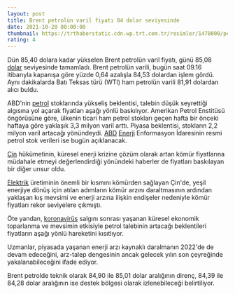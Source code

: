```yaml
--- 
layout: post
title: Brent petrolün varil fiyatı 84 dolar seviyesinde
date: 2021-10-20 00:00:00
thumbnail: https://trthaberstatic.cdn.wp.trt.com.tr/resimler/1478000/petrol-reu-1478124.jpg
rating: 4
---
```

<p>
	Dün 85,40 dolara kadar yükselen Brent petrolün varil fiyatı, günü 85,08 <a href="https://www.trthaber.com/etiket/dolar/" target="_blank">dolar</a> seviyesinde tamamladı. Brent petrolün varili, bugün saat 09.16 itibarıyla kapanışa göre yüzde 0,64 azalışla 84,53 dolardan işlem gördü. Aynı dakikalarda Batı Teksas türü (WTI) ham petrolün varili 81,91 dolardan alıcı buldu.</p>
<p>
	ABD'nin <a href="https://www.trthaber.com/etiket/petrol/" target="_blank">petrol</a> stoklarında yükseliş beklentisi, talebin düşük seyrettiği algısına yol açarak fiyatları aşağı yönlü baskılıyor. Amerikan Petrol Enstitüsü öngörüsüne göre, ülkenin ticari ham petrol stokları geçen hafta bir önceki haftaya göre yaklaşık 3,3 milyon varil arttı. Piyasa beklentisi, stokların 2,2 milyon varil artacağı yönündeydi. <a href="https://www.trthaber.com/etiket/abd/" target="_blank">ABD</a> <a href="https://www.trthaber.com/etiket/enerji/" target="_blank">Enerji</a> Enformasyon İdaresinin resmi petrol stok verileri ise bugün açıklanacak.</p>
<p>
	<a href="https://www.trthaber.com/etiket/cin/" target="_blank">Çin</a> hükümetinin, küresel enerji krizine çözüm olarak artan kömür fiyatlarına müdahale etmeyi değerlendirdiği yönündeki haberler de fiyatları baskılayan bir diğer unsur oldu.</p>
<p>
	<a href="https://www.trthaber.com/etiket/elektrik/" target="_blank">Elektrik</a> üretiminin önemli bir kısmını kömürden sağlayan Çin'de, yeşil enerjiye dönüş için atılan adımların kömür arzını daraltmasının ardından yaklaşan kış mevsimi ve enerji arzına ilişkin endişeler nedeniyle kömür fiyatları rekor seviyelere çıkmıştı.</p>
<p>
	Öte yandan, <a href="https://www.trthaber.com/etiket/koronavirus/" target="_blank">koronavirüs</a> salgını sonrası yaşanan küresel ekonomik toparlanma ve mevsimin etkisiyle petrol talebinin artacağı beklentileri fiyatların aşağı yönlü hareketini kısıtlıyor.</p>
<p>
	Uzmanlar, piyasada yaşanan enerji arzı kaynaklı daralmanın 2022'de de devam edeceğini, arz-talep dengesinin ancak gelecek yılın son çeyreğinde yakalanabileceğini ifade ediyor.</p>
<p>
	Brent petrolde teknik olarak 84,90 ile 85,01 dolar aralığının direnç, 84,39 ile 84,28 dolar aralığının ise destek bölgesi olarak izlenebileceği belirtiliyor.</p>
